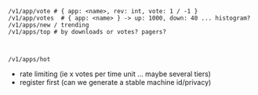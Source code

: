 ```
/v1/app/vote # { app: <name>, rev: int, vote: 1 / -1 }
/v1/app/votes  # { app: <name> } -> up: 1000, down: 40 ... histogram?
/v1/apps/new / trending
/v1/apps/top # by downloads or votes? pagers?



/v1/apps/hot
```

- rate limiting (ie x votes per time unit ... maybe several tiers)
- register first (can we generate a stable machine id/privacy)

```

```